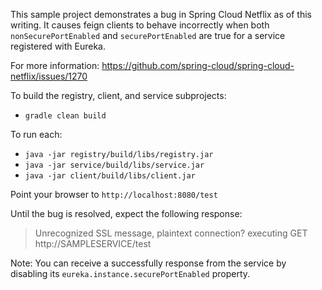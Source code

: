 This sample project demonstrates a bug in Spring Cloud Netflix as of this writing.
It causes feign clients to behave incorrectly when both `nonSecurePortEnabled` and
`securePortEnabled` are true for a service registered with Eureka.

For more information: https://github.com/spring-cloud/spring-cloud-netflix/issues/1270

To build the registry, client, and service subprojects:

* `gradle clean build`

To run each:

* `java -jar registry/build/libs/registry.jar`
* `java -jar service/build/libs/service.jar`
* `java -jar client/build/libs/client.jar`

Point your browser to `http://localhost:8080/test`

Until the bug is resolved, expect the following response:
> Unrecognized SSL message, plaintext connection? executing GET http://SAMPLESERVICE/test

Note: You can receive a successfully response from the service by disabling its
`eureka.instance.securePortEnabled` property.
